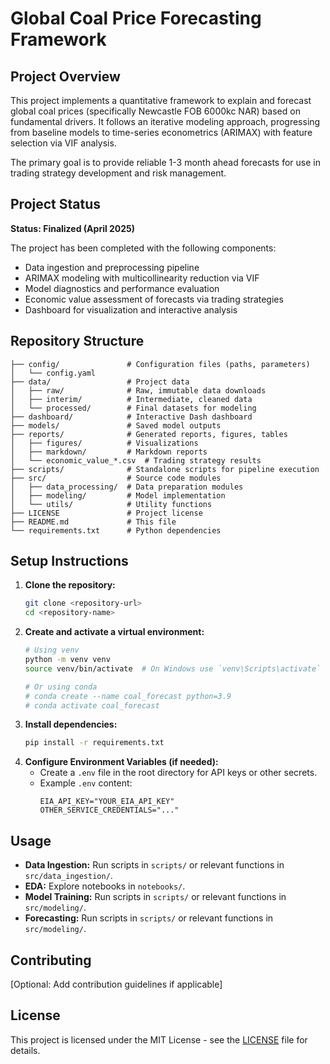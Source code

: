 # Global Coal Price Forecasting Framework

## Project Overview

This project implements a quantitative framework to explain and forecast global coal prices (specifically Newcastle FOB 6000kc NAR) based on fundamental drivers. It follows an iterative modeling approach, progressing from baseline models to time-series econometrics (ARIMAX) with feature selection via VIF analysis.

The primary goal is to provide reliable 1-3 month ahead forecasts for use in trading strategy development and risk management.

## Project Status

**Status: Finalized (April 2025)**

The project has been completed with the following components:
- Data ingestion and preprocessing pipeline
- ARIMAX modeling with multicollinearity reduction via VIF
- Model diagnostics and performance evaluation
- Economic value assessment of forecasts via trading strategies
- Dashboard for visualization and interactive analysis

## Repository Structure

```
├── config/               # Configuration files (paths, parameters)
│   └── config.yaml
├── data/                 # Project data
│   ├── raw/              # Raw, immutable data downloads
│   ├── interim/          # Intermediate, cleaned data
│   └── processed/        # Final datasets for modeling
├── dashboard/            # Interactive Dash dashboard
├── models/               # Saved model outputs
├── reports/              # Generated reports, figures, tables
│   ├── figures/          # Visualizations
│   ├── markdown/         # Markdown reports
│   └── economic_value_*.csv  # Trading strategy results
├── scripts/              # Standalone scripts for pipeline execution
├── src/                  # Source code modules
│   ├── data_processing/  # Data preparation modules
│   ├── modeling/         # Model implementation
│   └── utils/            # Utility functions
├── LICENSE               # Project license
├── README.md             # This file
└── requirements.txt      # Python dependencies
```

## Setup Instructions

1.  **Clone the repository:**
    ```bash
    git clone <repository-url>
    cd <repository-name>
    ```
2.  **Create and activate a virtual environment:**
    ```bash
    # Using venv
    python -m venv venv
    source venv/bin/activate  # On Windows use `venv\Scripts\activate`

    # Or using conda
    # conda create --name coal_forecast python=3.9
    # conda activate coal_forecast
    ```
3.  **Install dependencies:**
    ```bash
    pip install -r requirements.txt
    ```
4.  **Configure Environment Variables (if needed):**
    * Create a `.env` file in the root directory for API keys or other secrets.
    * Example `.env` content:
        ```
        EIA_API_KEY="YOUR_EIA_API_KEY"
        OTHER_SERVICE_CREDENTIALS="..."
        ```

## Usage

* **Data Ingestion:** Run scripts in `scripts/` or relevant functions in `src/data_ingestion/`.
* **EDA:** Explore notebooks in `notebooks/`.
* **Model Training:** Run scripts in `scripts/` or relevant functions in `src/modeling/`.
* **Forecasting:** Run scripts in `scripts/` or relevant functions in `src/modeling/`.

## Contributing

[Optional: Add contribution guidelines if applicable]

## License

This project is licensed under the MIT License - see the [LICENSE](LICENSE) file for details.
